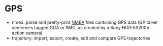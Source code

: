 GPS
===

- nmea: parse and pretty-print [NMEA] files containing GPS data (GP
  talker sentences tagged GGA or RMC, as created by a Sony HDR-AS200V
  action camera)
- trajectory: import, export, create, edit and compare GPS trajectories

[NMEA]: http://freenmea.net/docs
